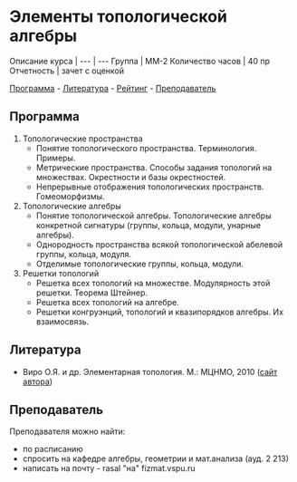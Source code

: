 # Элементы топологической алгебры

Описание курса      | 
---                 | ---
Группа              | ММ-2
Количество часов    | 40 пр
Отчетность          | зачет с оценкой

[Программа](#Программа) - [Литература](#Литература) - [Рейтинг](#Рейтинг) - [Преподаватель](#Преподаватель)

## Программа

1. Топологические пространства
    - Понятие топологического пространства. Терминология. Примеры.
    - Метрические пространства. Способы задания топологий на множествах. Окрестности и базы окрестностей.
    - Непрерывные отображения топологических пространств. Гомеоморфизмы.
2. Топологические алгебры
    - Понятие топологической алгебры. Топологические алгебры конкретной сигнатуры (группы, кольца, модули, унарные алгебры).
    - Однородность пространства всякой топологической абелевой группы, кольца, модуля.
    - Отделимые топологические группы, кольца, модули.
3. Решетки топологий
    - Решетка всех топологий на множестве. Модулярность этой решетки. Теорема Штейнер.
    - Решетка всех топологий на алгебре.
    - Решетки конгруэнций, топологий и квазипорядков алгебры. Их взаимосвязь.

## Литература

- Виро О.Я. и др. Элементарная топология. М.: МЦНМО, 2010 ([сайт автора](http://www.math.stonybrook.edu/~oleg/easymath/topoman/))

## Преподаватель

Преподавателя можно найти:

- по расписанию
- спросить на кафедре алгебры, геометрии и мат.анализа (ауд. 2 213)
- написать на почту - rasal "на" fizmat.vspu.ru
